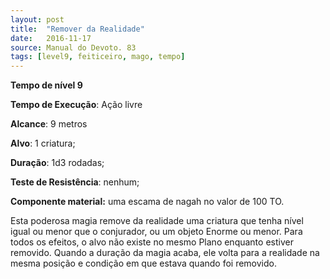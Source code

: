 ```yaml
---
layout: post
title:  "Remover da Realidade"
date:   2016-11-17
source: Manual do Devoto. 83
tags: [level9, feiticeiro, mago, tempo]
---
```


**Tempo de nível 9**

**Tempo de Execução**: Ação livre

**Alcance**: 9 metros

**Alvo**: 1 criatura;

**Duração**: 1d3 rodadas;

**Teste de Resistência**: nenhum;

**Componente material:** uma escama de nagah no valor de 100 TO.

Esta poderosa magia remove da 
realidade uma criatura que tenha nível 
igual ou menor que o conjurador, ou um 
objeto Enorme ou menor. Para todos os 
efeitos, o alvo não existe no mesmo Plano enquanto estiver removido. Quando 
a duração da magia acaba, ele volta para 
a realidade na mesma posição e condição 
em que estava quando foi removido.